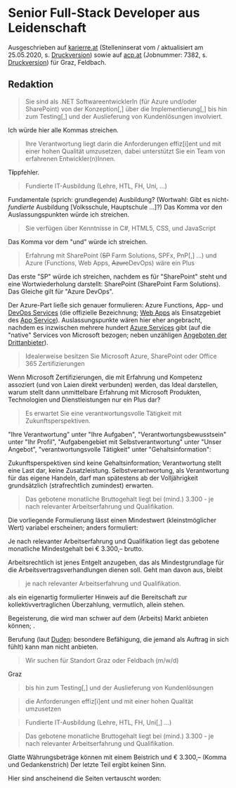 # Senior Full-Stack Developer aus Leidenschaft

Ausgeschrieben auf [karierre.at](https://www.karriere.at/jobs/5486367) (Stelleninserat vom / aktualisiert am 25.05.2020, s. [Druckversion](media/senior-full-stack-developer_karriere.at.pdf)) sowie auf [acp.at](https://jobs.acp.at/Job/7382) (Jobnummer: 7382, s. [Druckversion](media/senior-full-stack-developer_acp.at.pdf)) für Graz, Feldbach.

## Redaktion

> Sie sind als .NET SoftwareentwicklerIn (für Azure und/oder SharePoint) von der Konzeption[,] über die Implementierung[,] bis hin zum Testing[,] und der Auslieferung von Kundenlösungen involviert.

Ich würde hier alle Kommas streichen.

> Ihre Verantwortung liegt darin die Anforderungen effiz[i]ent und mit einer hohen Qualität umzusetzen, dabei unterstützt Sie ein Team von erfahrenen Entwickler(n)Innen.

T**i**ppfehler.

> Fundierte IT-Ausbildung (Lehre, HTL, FH, Uni, …)

Fundamentale (sprich: grundlegende) Ausbildung? (Wortwahl: Gibt es nicht-*fundierte* Ausbildung [Volksschule, Hauptschule …]?) Das Komma vor den Auslassungspunkten würde ich streichen.

> Sie verfügen über Kenntnisse in C#, HTML5, CSS, und JavaScript

Das Komma vor dem "und" würde ich streichen.

> Erfahrung mit SharePoint (~~SP~~ Farm Solutions, SPFx, PnP[,] …) und Azure (Functions, Web Apps, ~~Azure~~DevOps) wäre ein Plus

Das erste "SP" würde ich streichen, nachdem es für "SharePoint" steht und eine Wortwiederholung darstellt: SharePoint (SharePoint Farm Solutions). Das Gleiche gilt für "Azure DevOps". 

Der Azure-Part ließe sich genauer formulieren: Azure Functions, App- und [DevOps Services]() (die offizielle Bezeichnung; [Web Apps](https://azure.microsoft.com/services/app-service/web) als Einsatzgebiet des [App Service](https://azure.microsoft.com/services/app-service)). Auslassungspunkte wären hier eher angebracht, nachdem es inzwischen mehrere hundert [Azure Services](https://azure.microsoft.com/services) gibt (auf die "native" Services von Microsoft bezogen; neben unzähligen [Angeboten der Drittanbieter](https://azuremarketplace.microsoft.com)).

> Idealerweise besitzen Sie Microsoft Azure, SharePoint oder Office 365 Zertifizierungen

Wenn Microsoft Zertifizierungen, die mit Erfahrung und Kompetenz assoziert (und von Laien direkt verbunden) werden, das Ideal darstellen, warum stellt dann unmittelbare Erfahrung mit Microsoft Produkten, Technologien und Dienstleistungen nur ein Plus dar?

> Es erwartet Sie eine verantwortungsvolle Tätigkeit mit Zukunftsperspektiven.

"Ihre Verantwortung" unter "Ihre Aufgaben", "Verantwortungsbewusstsein" unter "Ihr Profil", "Aufgabengebiet mit Selbstverantwortung" unter "Unser Angebot", "verantwortungsvolle Tätigkeit" unter "Gehaltsinformation":

Zukunftsperspektiven sind keine Gehaltsinformation; Verantwortung stellt eine Last dar, keine Zusatzleistung. Selbstverantwortung, als Verantwortung für das eigene Handeln, darf man spätestens ab der Volljährigkeit grundsätzlich (strafrechtlich zumindest) erwarten.

> Das gebotene monatliche Bruttogehalt liegt bei (mind.) 3.300 - je nach relevanter Arbeitserfahrung und Qualifikation.

Die vorliegende Formulierung lässt einen Mindestwert (kleinstmöglicher Wert) variabel erscheinen; anders formuliert:

Je nach relevanter Arbeitserfahrung und Qualifikation liegt das gebotene monatliche Mindestgehalt bei € 3.300,– brutto.

Arbeitsrechtlich ist jenes Entgelt anzugeben, das als Mindestgrundlage für die Arbeitsvertragsverhandlungen dienen soll. Geht man davon aus, bleibt

> je nach relevanter Arbeitserfahrung und Qualifikation.

als ein eigenartig formulierter Hinweis auf die Bereitschaft zur kollektivvertraglichen Überzahlung, vermutlich, allein stehen.

Begeisterung, die  wird man schwer auf dem (Arbeits) Markt anbieten können; . 

Berufung (laut [Duden](https://www.duden.de/rechtschreibung/Berufung): besondere Befähigung, die jemand als Auftrag in sich fühlt) kann man nicht anbieten.

> Wir suchen für Standort Graz oder Feldbach (m/w/d)

Graz

> bis hin zum Testing[,] und der Auslieferung von Kundenlösungen

> die Anforderungen effiz[i]ent und mit einer hohen Qualität umzusetzen

> Fundierte IT-Ausbildung (Lehre, HTL, FH, Uni[,] …)

> Das gebotene monatliche Bruttogehalt liegt bei (mind.) 3.300 - je nach relevanter Arbeitserfahrung und Qualifikation.

Glatte Währungsbeträge können mit einem Beistrich und € 3.300,– (Komma und Gedankenstrich)
Der letzte Teil ergibt keinen Sinn.

Hier sind anscheinend die Seiten vertauscht worden: